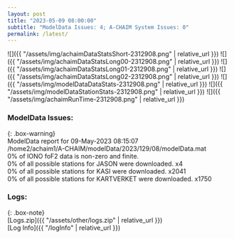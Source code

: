 ```yaml
---
layout: post
title: "2023-05-09 08:00:00"
subtitle: "ModelData Issues: 4; A-CHAIM System Issues: 0"
permalink: /latest/
---
```


![]({{ "/assets/img/achaimDataStatsShort-2312908.png" | relative_url }})
![]({{ "/assets/img/achaimDataStatsLong00-2312908.png" | relative_url }})
![]({{ "/assets/img/achaimDataStatsLong01-2312908.png" | relative_url }})
![]({{ "/assets/img/achaimDataStatsLong02-2312908.png" | relative_url }})
![]({{ "/assets/img/modelDataDataStats-2312908.png" | relative_url }})
![]({{ "/assets/img/modelDataStationStats-2312908.png" | relative_url }})
![]({{ "/assets/img/achaimRunTime-2312908.png" | relative_url }})


### ModelData Issues:  
  
{: .box-warning}  
 ModelData report for 09-May-2023 08:15:07   
 /home2/achaim1/A-CHAIM/modelData/2023/129/08/modelData.mat   
 0% of IONO foF2 data is non-zero and finite.   
 0% of all possible stations for JASON were downloaded. x4   
 0% of all possible stations for KASI were downloaded. x2041   
 0% of all possible stations for KARTVERKET were downloaded. x1750   
  


### Logs:  
  
{: .box-note}  
[Logs.zip]({{ "/assets/other/logs.zip" | relative_url }})  
[Log Info]({{ "/logInfo" | relative_url }})  
